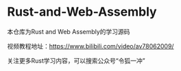 # Rust-and-Web-Assembly

本仓库为Rust and Web Assembly的学习源码

视频教程地址：https://www.bilibili.com/video/av78062009/

关注更多Rust学习内容，可以搜索公众号“令狐一冲”
